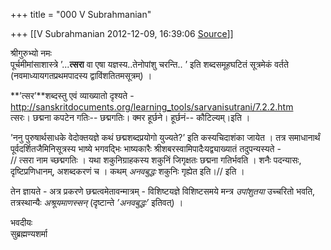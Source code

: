 +++
title = "000 V Subrahmanian"

+++
[[V Subrahmanian	2012-12-09, 16:39:06 [Source](https://groups.google.com/g/bvparishat/c/m9KvovuD1BM)]]



श्रीगुरुभ्यो नमः  
पूर्चमीमांसाशास्त्रे ’...**त्सरा** वा एषा यज्ञस्य..तेनोपांशु चरन्ति.. ’ इति शब्दसमूहघटितं सूत्रमेकं वर्तते (नवमाध्यायगतप्रथमपादस्य द्वाविंशतितमसूत्रम्) ।  
  
**’त्सर’**शब्दस्तु एवं व्याख्यातो दृश्यते -  
<http://sanskritdocuments.org/learning_tools/sarvanisutrani/7.2.2.htm>  
त्सरः। छद्मना कपटेन गतिः-- छद्मगतिः। क्मर हूर्छने। हूर्छनं-- कौटिल्यम्।इति ।  
  
  
’ननु पुरुषार्थसाधके वेदोक्तयज्ञे कथं छद्मशब्दप्रयोगो युज्यते?’ इति कस्यचिदाशंका जायेत । तत्र समाधानार्थं पूर्वदर्शितजैमिनिसूत्रस्य भाष्ये भगवद्भिः भाष्यकारैः श्रीशबरस्वामिपादैःयद्व्याख्यातं तदुपन्यस्यते -  
// त्सरा नाम च्छद्मगतिः । यथा शकुनिग्राहकस्य शकुनिं जिगृक्षतः छद्मना गतिर्भवति । शनैः पदन्यासः, दृष्टिप्रणिधानम्, अशब्दकरणं च । कथम् *अनवबुद्धः* शकुनिः गृह्येत इति।// इति ।  
  
तेन ज्ञायते - अत्र प्रकरणे छद्मत्वमेतावन्मात्रम् - विशिष्टयज्ञे विशिष्टसमये मन्त्र *उपांशुतया* उच्चरितो भवति, तत्रस्थान्यैः *अश्रूयमाणस्सन्* (दृष्टान्ते *’अनवबुद्धः’* इतिवत्) ।  
  
भवदीयः  
सुब्रह्मण्यशर्मा    
  
  
  
  

